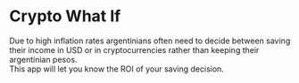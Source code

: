 # Crypto What If

Due to high inflation rates argentinians often need to decide between saving their income in USD or in cryptocurrencies
rather than keeping their argentinian pesos.  
This app will let you know the ROI of your saving decision.     

